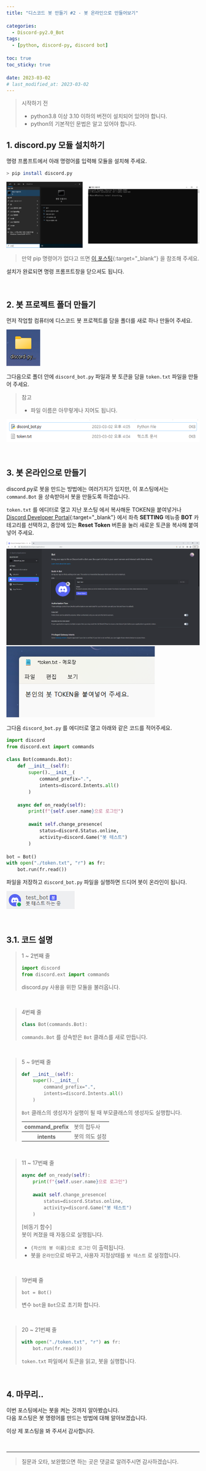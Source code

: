 ```yaml
---
title: "디스코드 봇 만들기 #2 - 봇 온라인으로 만들어보기"

categories:
  - Discord-py2.0_Bot
tags:
  - [python, discord-py, discord bot]

toc: true
toc_sticky: true

date: 2023-03-02
# last_modified_at: 2023-03-02
---
```


> 시작하기 전
>- python3.8 이상 3.10 이하의 버전이 설치되어 있어야 합니다.
>- python의 기본적인 문법은 알고 있어야 합니다.

## 1. discord.py 모듈 설치하기

명령 프롬프트에서 아래 명령어를 입력해 모듈을 설치해 주세요.

```bash
> pip install discord.py
```

![윈도우 검색창에 cmd 그림과 명령어 입력한 그림](/assets/img/Discord-py_Bot/2023-03-02-discord-py_bot_2/1.1.png)

> 만약 pip 명령어가 없다고 뜨면 [이 포스팅](https://gudtldn.github.io/posts/python_pip_install/){:target="_blank"} 을 참조해 주세요.

설치가 완료되면 명령 프롬프트창을 닫으셔도 됩니다.

<br>

## 2. 봇 프로젝트 폴더 만들기

먼저 작업할 컴퓨터에 디스코드 봇 프로젝트를 담을 폴더를 새로 하나 만들어 주세요.

![프로젝트 폴더 아이콘 사진](/assets/img/Discord-py_Bot/2023-03-02-discord-py_bot_2/2.1.png)

그다음으로 폴더 안에 `discord_bot.py` 파일과 봇 토큰을 담을 `token.txt` 파일을 만들어 주세요.

> 참고
>- 파일 이름은 아무렇게나 지어도 됩니다.

![폴더 내부 파일 사진](/assets/img/Discord-py_Bot/2023-03-02-discord-py_bot_2/2.2.png)

<br>

## 3. 봇 온라인으로 만들기

discord.py로 봇을 만드는 방법에는 여러가지가 있지만, 이 포스팅에서는 `command.Bot` 을 상속받아서 봇을 만들도록 하겠습니다.


`token.txt` 를 에디터로 열고 지난 포스팅 에서 복사해둔 TOKEN을 붙여넣거나 [Discord Developer Portal](https://discord.com/developers/applications "Discord Developer Portal"){:target="_blank"} 에서 좌측 **SETTING** 메뉴중 **BOT** 카테고리를 선택하고, 중앙에 있는 **Reset Token** 버튼을 눌러 새로운 토큰을 복사해 붙여넣어 주세요.

![Application BOT 사진](/assets/img/Discord-py_Bot/2023-03-02-discord-py_bot_2/3.1.png)
![token.txt 메모장 사진](/assets/img/Discord-py_Bot/2023-03-02-discord-py_bot_2/3.2.png)

그다음 `discord_bot.py` 를 에디터로 열고 아래와 같은 코드를 적어주세요.

```py
import discord
from discord.ext import commands

class Bot(commands.Bot):
    def __init__(self):
        super().__init__(
            command_prefix=".",
            intents=discord.Intents.all()
        )

    async def on_ready(self):
        print(f"{self.user.name}으로 로그인")
        
        await self.change_presence(
            status=discord.Status.online,
            activity=discord.Game("봇 테스트")
        )

bot = Bot()
with open("./token.txt", "r") as fr:
    bot.run(fr.read())
```

파일을 저장하고 `discord_bot.py` 파일을 실행하면 드디어 봇이 온라인이 됩니다.

![봇 온라인 사진](/assets/img/Discord-py_Bot/2023-03-02-discord-py_bot_2/3.3.png)

<br>

## 3.1. 코드 설명

> 1 ~ 2번째 줄
> 
> ```py
> import discord
> from discord.ext import commands
> ```
> 
> discord.py 사용을 위한 모듈을 불러옵니다.

<br>

> 4번째 줄
> 
> ```py
> class Bot(commands.Bot):
> ```
> 
> `commands.Bot` 를 상속받은 `Bot` 클래스를 새로 만듭니다.

<br>

> 5 ~ 9번째 줄
> 
> ```py
> def __init__(self):
>     super().__init__(
>         command_prefix=".",
>         intents=discord.Intents.all()
>     )
> ```
> 
> `Bot` 클래스의 생성자가 실행이 될 때 부모클래스의 생성자도 실행합니다.
> 
> <table>
>   <tr>
>     <th> command_prefix </th>
>     <td> 봇의 접두사 </td>
>   </tr>
>   <tr>
>     <th> intents </th>
>     <td> 봇의 의도 설정 </td>
>   </tr>
> </table>

<br>

> 11 ~ 17번째 줄
> 
> ```py
> async def on_ready(self):
>     print(f"{self.user.name}으로 로그인")
>     
>     await self.change_presence(
>         status=discord.Status.online,
>         activity=discord.Game("봇 테스트")
>     )
> ```
> 
> [비동기 함수]<br>
> 봇이 켜졌을 때 자동으로 실행됩니다.
> - `{자신의 봇 이름}으로 로그인` 이 출력됩니다.
> - 봇을 `온라인`으로 바꾸고, 사용자 지정상태를 `봇 테스트` 로 설정합니다.

<br>

> 19번째 줄
> 
> ```py
> bot = Bot()
> ```
> 
> 변수 `bot`을 `Bot`으로 초기화 합니다.

<br>

> 20 ~ 21번째 줄
> 
> ```py
> with open("./token.txt", "r") as fr:
>     bot.run(fr.read())
> ```
> 
> `token.txt` 파일에서 토큰을 읽고, 봇을 실행합니다.

<br>

## 4. 마무리..

이번 포스팅에서는 봇을 켜는 것까지 알아봤습니다.<br>
다음 포스팅은 봇 명령어를 만드는 방법에 대해 알아보겠습니다.

이상 제 포스팅을 봐 주셔서 감사합니다.

<br>

---

> 질문과 오타, 보완했으면 하는 곳은 댓글로 알려주시면 감사하겠습니다.
